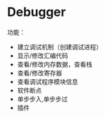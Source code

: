 # Debugger

功能：

- 建立调试机制（创建调试进程）
- 显示/修改汇编代码
- 查看/修改内存数据，查看栈
- 查看/修改寄存器
- 查看调试程序模块信息        
- 软件断点
- 单步步入,单步步过      
- 插件     
